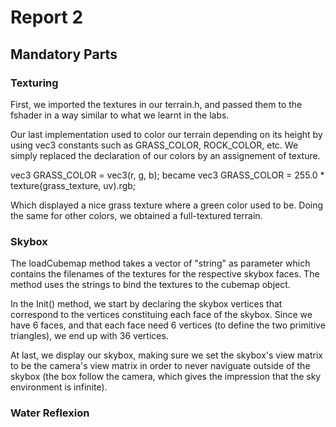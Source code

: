# Report 2
## Mandatory Parts

### Texturing
First, we imported the textures in our terrain.h, and passed them to the fshader in a way similar to what we learnt in the labs.

Our last implementation used to color our terrain depending on its height by using vec3 constants such as GRASS_COLOR, ROCK_COLOR, etc.
We simply replaced the declaration of our colors by an assignement of texture.

vec3 GRASS_COLOR = vec3(r, g, b);
became
vec3 GRASS_COLOR = 255.0 * texture(grass_texture, uv).rgb;

Which displayed a nice grass texture where a green color used to be.
Doing the same for other colors, we obtained a full-textured terrain.

### Skybox
The loadCubemap method takes a vector of "string" as parameter which contains the filenames of the textures for the respective skybox faces. The method uses the strings to bind the textures to the cubemap object.

In the Init() method, we start by declaring the skybox vertices that correspond to the vertices constituing each face of the skybox. Since we have 6 faces, and that each face need 6 vertices (to define the two primitive triangles), we end up with 36 vertices.

At last, we display our skybox, making sure we set the skybox's view matrix to be the camera's view matrix in order to never naviguate outside of the skybox (the box follow the camera, which gives the impression that the sky environment is infinite).


### Water Reflexion
